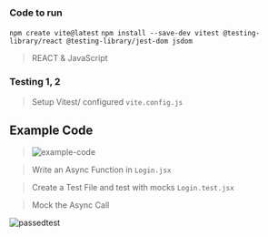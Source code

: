 ### Code to run

`npm create vite@latest`
`npm install --save-dev vitest @testing-library/react @testing-library/jest-dom jsdom`

>REACT & JavaScript

### Testing 1, 2

> Setup Vitest/ configured `vite.config.js`
## Example Code
> ![example-code](https://github.com/user-attachments/assets/6abbf791-2645-41b6-9734-c00f42332f9b)



> Write an Async Function in `Login.jsx`

> Create a Test File and test with mocks `Login.test.jsx`

> Mock the Async Call



![passedtest](https://github.com/user-attachments/assets/7f650752-c25a-46c0-b09d-203088d9aa81)
